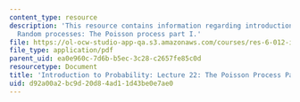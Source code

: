 ```yaml
---
content_type: resource
description: 'This resource contains information regarding introduction to probability:
  Random processes: The Poisson process part I.'
file: https://ol-ocw-studio-app-qa.s3.amazonaws.com/courses/res-6-012-introduction-to-probability-spring-2018/d92a00a2bc9d20d84ad11d43be0e7ae0_MITRES_6_012S18_L22.pdf
file_type: application/pdf
parent_uid: ea0e960c-7d6b-b5ec-3c28-c2657fe85c0d
resourcetype: Document
title: 'Introduction to Probability: Lecture 22: The Poisson Process Part I'
uid: d92a00a2-bc9d-20d8-4ad1-1d43be0e7ae0
---
```

